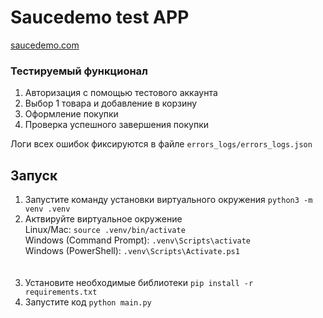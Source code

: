 # **Saucedemo test APP**
[saucedemo.com](https://www.saucedemo.com/)

### **Тестируемый функционал**

1. Авторизация с помощью тестового аккаунта
2. Выбор 1 товара и добавление в корзину
3. Оформление покупки
4. Проверка успешного завершения покупки

Логи всех ошибок фиксируются в файле `errors_logs/errors_logs.json`

## Запуск

1. Запустите команду установки виртуального окружения `python3 -m venv .venv`<br>
2. Актвируйте виртуальное окружение <br>
Linux/Mac: `source .venv/bin/activate`<br>
Windows (Command Prompt): `.venv\Scripts\activate`<br>
Windows (PowerShell): `.venv\Scripts\Activate.ps1`<br>
<br><br>
3. Установите необходимые библиотеки
`pip install -r requirements.txt`<br>
4. Запустите код `python main.py`
